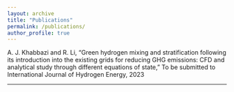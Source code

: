```yaml
---
layout: archive
title: "Publications"
permalink: /publications/
author_profile: true
---
```


A. J. Khabbazi and R. Li, “Green hydrogen mixing and stratification following its introduction into the existing grids for reducing GHG emissions: CFD and analytical study through different equations of state,” To be submitted to International Journal of Hydrogen Energy, 2023

___
<!-- {% if author.googlescholar %}
  You can also find my articles on <u><a href="{{author.googlescholar}}">my Google Scholar profile</a>.</u>
{% endif %}

{% include base_path %}

{% for post in site.publications reversed %}
  {% include archive-single.html %}
{% endfor %} -->

